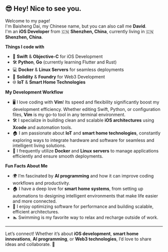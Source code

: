 ## 😎 Hey! Nice to see you.

Welcome to my page!  
I'm Baisheng Dai, my Chinese name, but you can also call me **David**.  
I'm an **iOS Developer** from 🇨🇳 **Shenzhen, China**, currently living in 🇨🇳 **Shenzhen, China**.

**Things I code with**

- 🚀 **Swift** & **Objective-C** for iOS Development  
- 🛠️ **Python**, **Go** (currently learning Flutter and Rust)  
- 💻 **Docker** & **Linux Servers** for seamless deployments  
- 🔧 **Solidity** & **Foundry** for Web3 Development  
- 🌐 **IoT** & **Smart Home Technologies**  

**My Development Workflow**

- 🖥️ I love coding with **Vim**! Its speed and flexibility significantly boost my development efficiency. Whether editing Swift, Python, or configuration files, **Vim** is my go-to tool in any terminal environment.  
- 🛠️ I specialize in building clean and scalable **iOS architectures** using **Xcode** and automation tools.  
- 🏠 I am passionate about **IoT** and **smart home technologies**, constantly exploring ways to integrate hardware and software for seamless and intelligent living solutions.  
- 🐳 I frequently utilize **Docker** and **Linux servers** to manage applications efficiently and ensure smooth deployments.  

**Fun Facts About Me**

- 🌍 I’m fascinated by **AI programming** and how it can improve coding workflows and productivity.  
- 🏠 I have a deep love for **smart home systems**, from setting up automations to designing intelligent environments that make life easier and more connected.  
- 🎨 I enjoy optimizing software for performance and building scalable, efficient architectures.  
- 🏊 Swimming is my favorite way to relax and recharge outside of work.  

---

Let’s connect! Whether it’s about **iOS development**, **smart home innovations**, **AI programming**, or **Web3 technologies**, I’d love to share ideas and collaborate. 🚀
